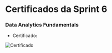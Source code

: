 #
# Certificados da Sprint 6

### Data Analytics Fundamentals

- Certificado: 

![Certificado](#)

# 